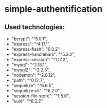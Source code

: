 # simple-authentification
## Used technologies:
  * "bcrypt": "^5.0.1",
  * "express": "^4.17.1",
  * "express-flash": "0.0.2",
  * "express-handlebars": "^5.3.2",
  * "express-session": "^1.17.2",
  * "mysql": "^2.18.1",
  * "mysql2": "^2.2.5",
  * "nodemon": "^2.0.12",
  * "path": "^0.12.7",
  * "sequelize": "^6.6.5",
  * "sequelize-cli": "^6.2.0",
  * "session-file-store": "^1.5.0",
  * "uuid": "^8.3.2"
